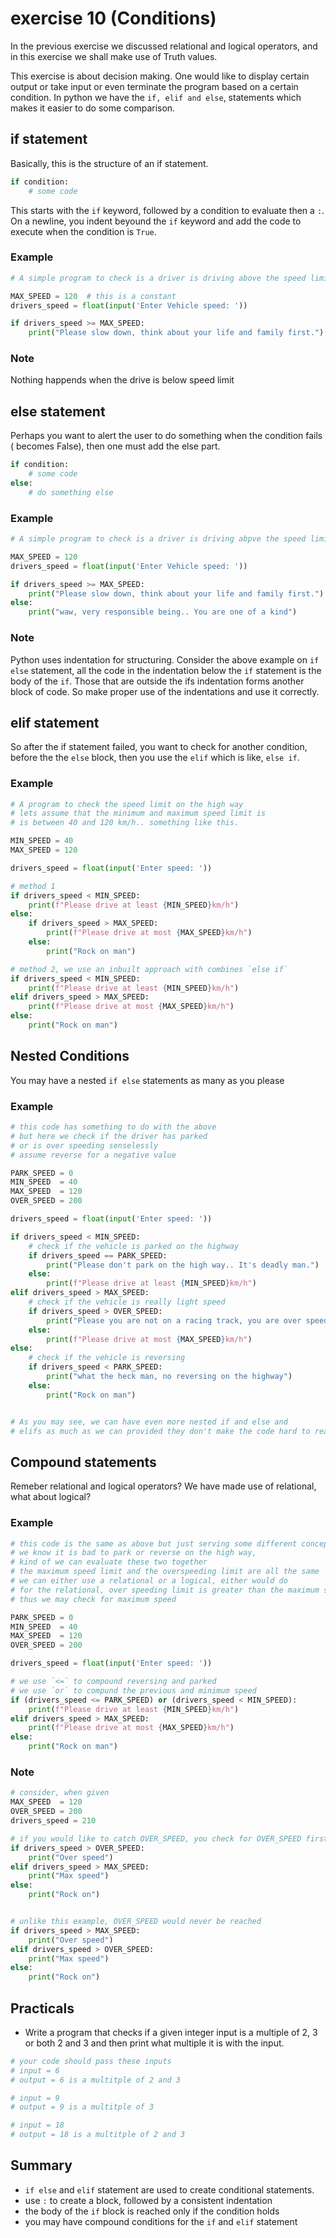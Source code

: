 # exercise 10 (Conditions)
In the previous  exercise we discussed relational and logical operators, and in this exercise we shall make use of Truth values.

This exercise is about decision making. One would like to display certain output or take input or even terminate the program based on a certain condition. In python we have the `if, elif and else`, statements which makes it easier to do some comparison.

## if statement
Basically, this is the structure of an if statement.
```python
if condition:
    # some code
```
This starts with the `if` keyword, followed by a condition to evaluate then a `:`. On a newline, you indent beyound the `if` keyword and add the code to execute when the condition is `True`.

### Example
```python
# A simple program to check is a driver is driving above the speed limit

MAX_SPEED = 120  # this is a constant
drivers_speed = float(input('Enter Vehicle speed: '))

if drivers_speed >= MAX_SPEED:
    print("Please slow down, think about your life and family first.")
```
### Note
Nothing happends when the drive is below speed limit


## else statement
Perhaps you want to alert the user to do something when the condition fails ( becomes False), then one must add the else part.
```python
if condition:
    # some code
else:
    # do something else
```

### Example
```python
# A simple program to check is a driver is driving abpve the speed limit

MAX_SPEED = 120
drivers_speed = float(input('Enter Vehicle speed: '))

if drivers_speed >= MAX_SPEED:
    print("Please slow down, think about your life and family first.")
else:
    print("waw, very responsible being.. You are one of a kind")
```


### Note
Python uses indentation for structuring. Consider the above example on `if else` statement, all the code in the indentation below the `if` statement is the body of the `if`. Those that are outside the ifs indentation forms another block of code. So make proper use of the indentations and use it correctly.


## elif statement
So after the if statement failed, you want to check for another condition, before the the `else` block, then you use the `elif` which is like, `else if`.

### Example
```python
# A program to check the speed limit on the high way
# lets assume that the minimum and maximum speed limit is
# is between 40 and 120 km/h.. something like this.

MIN_SPEED = 40
MAX_SPEED = 120

drivers_speed = float(input('Enter speed: '))

# method 1
if drivers_speed < MIN_SPEED:
    print(f"Please drive at least {MIN_SPEED}km/h")
else:
    if drivers_speed > MAX_SPEED:
        print(f"Please drive at most {MAX_SPEED}km/h")
    else:
        print("Rock on man")

# method 2, we use an inbuilt approach with combines `else if`
if drivers_speed < MIN_SPEED:
    print(f"Please drive at least {MIN_SPEED}km/h")
elif drivers_speed > MAX_SPEED:
    print(f"Please drive at most {MAX_SPEED}km/h")
else:
    print("Rock on man")
```

## Nested Conditions
You may have a nested `if else` statements as many as you please

### Example
```python
# this code has something to do with the above
# but here we check if the driver has parked
# or is over speeding senselessly
# assume reverse for a negative value

PARK_SPEED = 0
MIN_SPEED  = 40
MAX_SPEED  = 120
OVER_SPEED = 200

drivers_speed = float(input('Enter speed: '))

if drivers_speed < MIN_SPEED:
    # check if the vehicle is parked on the highway
    if drivers_speed == PARK_SPEED:
        print("Please don't park on the high way.. It's deadly man.")
    else:
        print(f"Please drive at least {MIN_SPEED}km/h")
elif drivers_speed > MAX_SPEED:
    # check if the vehicle is really light speed
    if drivers_speed > OVER_SPEED:
        print("Please you are not on a racing track, you are over speeding")
    else:
        print(f"Please drive at most {MAX_SPEED}km/h")
else:
    # check if the vehicle is reversing
    if drivers_speed < PARK_SPEED:
        print("what the heck man, no reversing on the highway")
    else:
        print("Rock on man")


# As you may see, we can have even more nested if and else and
# elifs as much as we can provided they don't make the code hard to read

```

## Compound statements
Remeber relational and logical operators? We have made use of relational, what about logical?

### Example
```python
# this code is the same as above but just serving some different concept
# we know it is bad to park or reverse on the high way,
# kind of we can evaluate these two together
# the maximum speed limit and the overspeeding limit are all the same
# we can either use a relational or a logical, either would do
# for the relational, over speeding limit is greater than the maximum speed
# thus we may check for maximum speed

PARK_SPEED = 0
MIN_SPEED  = 40
MAX_SPEED  = 120
OVER_SPEED = 200

drivers_speed = float(input('Enter speed: '))

# we use `<=` to compound reversing and parked
# we use `or` to compund the previous and minimum speed
if (drivers_speed <= PARK_SPEED) or (drivers_speed < MIN_SPEED):
    print(f"Please drive at least {MIN_SPEED}km/h")
elif drivers_speed > MAX_SPEED:
    print(f"Please drive at most {MAX_SPEED}km/h")
else:
    print("Rock on man")

```

### Note
```python
# consider, when given
MAX_SPEED  = 120
OVER_SPEED = 200
drivers_speed = 210

# if you would like to catch OVER_SPEED, you check for OVER_SPEED first else it won't be catched
if drivers_speed > OVER_SPEED:
    print("Over speed")
elif drivers_speed > MAX_SPEED:
    print("Max speed")
else:
    print("Rock on")


# unlike this example, OVER_SPEED would never be reached
if drivers_speed > MAX_SPEED:
    print("Over speed")
elif drivers_speed > OVER_SPEED:
    print("Max speed")
else:
    print("Rock on")

```

## Practicals
* Write a program that checks if a given integer input is a multiple of 2, 3 or both 2 and 3 and then print what multiple it is with the input.
```python
# your code should pass these inputs
# input = 6
# output = 6 is a multitple of 2 and 3

# input = 9
# output = 9 is a multitple of 3

# input = 18
# output = 18 is a multitple of 2 and 3
```

## Summary
* `if else` and `elif` statement are used to create conditional statements.
* use `:` to create a block, followed by a consistent indentation
* the body of the `if` block is reached only if the condition holds
* you may have compound conditions for the `if` and `elif` statement
